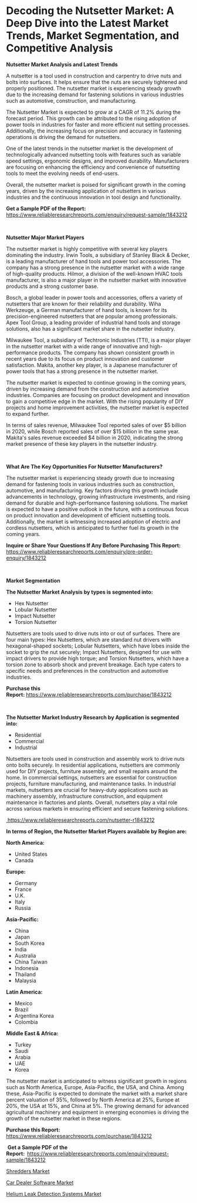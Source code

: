 <p><h1>Decoding the Nutsetter Market: A Deep Dive into the Latest Market Trends, Market Segmentation, and Competitive Analysis</h1></p><p><strong>Nutsetter Market Analysis and Latest Trends</strong></p>
<p><p>A nutsetter is a tool used in construction and carpentry to drive nuts and bolts into surfaces. It helps ensure that the nuts are securely tightened and properly positioned. The nutsetter market is experiencing steady growth due to the increasing demand for fastening solutions in various industries such as automotive, construction, and manufacturing.</p><p>The Nutsetter Market is expected to grow at a CAGR of 11.2% during the forecast period. This growth can be attributed to the rising adoption of power tools in industries for faster and more efficient nut setting processes. Additionally, the increasing focus on precision and accuracy in fastening operations is driving the demand for nutsetters.</p><p>One of the latest trends in the nutsetter market is the development of technologically advanced nutsetting tools with features such as variable speed settings, ergonomic designs, and improved durability. Manufacturers are focusing on enhancing the efficiency and convenience of nutsetting tools to meet the evolving needs of end-users.</p><p>Overall, the nutsetter market is poised for significant growth in the coming years, driven by the increasing application of nutsetters in various industries and the continuous innovation in tool design and functionality.</p></p>
<p><strong>Get a Sample PDF of the Report:&nbsp;</strong> <a href="https://www.reliableresearchreports.com/enquiry/request-sample/1843212">https://www.reliableresearchreports.com/enquiry/request-sample/1843212</a></p>
<p>&nbsp;</p>
<p><strong>Nutsetter Major Market Players</strong></p>
<p><p>The nutsetter market is highly competitive with several key players dominating the industry. Irwin Tools, a subsidiary of Stanley Black & Decker, is a leading manufacturer of hand tools and power tool accessories. The company has a strong presence in the nutsetter market with a wide range of high-quality products. Hilmor, a division of the well-known HVAC tools manufacturer, is also a major player in the nutsetter market with innovative products and a strong customer base.</p><p>Bosch, a global leader in power tools and accessories, offers a variety of nutsetters that are known for their reliability and durability. Wiha Werkzeuge, a German manufacturer of hand tools, is known for its precision-engineered nutsetters that are popular among professionals. Apex Tool Group, a leading provider of industrial hand tools and storage solutions, also has a significant market share in the nutsetter industry.</p><p>Milwaukee Tool, a subsidiary of Techtronic Industries (TTI), is a major player in the nutsetter market with a wide range of innovative and high-performance products. The company has shown consistent growth in recent years due to its focus on product innovation and customer satisfaction. Makita, another key player, is a Japanese manufacturer of power tools that has a strong presence in the nutsetter market.</p><p>The nutsetter market is expected to continue growing in the coming years, driven by increasing demand from the construction and automotive industries. Companies are focusing on product development and innovation to gain a competitive edge in the market. With the rising popularity of DIY projects and home improvement activities, the nutsetter market is expected to expand further.</p><p>In terms of sales revenue, Milwaukee Tool reported sales of over $5 billion in 2020, while Bosch reported sales of over $15 billion in the same year. Makita's sales revenue exceeded $4 billion in 2020, indicating the strong market presence of these key players in the nutsetter industry.</p></p>
<p>&nbsp;</p>
<p><strong>What Are The Key Opportunities For Nutsetter Manufacturers?</strong></p>
<p><p>The nutsetter market is experiencing steady growth due to increasing demand for fastening tools in various industries such as construction, automotive, and manufacturing. Key factors driving this growth include advancements in technology, growing infrastructure investments, and rising demand for durable and high-performance fastening solutions. The market is expected to have a positive outlook in the future, with a continuous focus on product innovation and development of efficient nutsetting tools. Additionally, the market is witnessing increased adoption of electric and cordless nutsetters, which is anticipated to further fuel its growth in the coming years.</p></p>
<p><strong>Inquire or Share Your Questions If Any Before Purchasing This Report:</strong> <a href="https://www.reliableresearchreports.com/enquiry/pre-order-enquiry/1843212">https://www.reliableresearchreports.com/enquiry/pre-order-enquiry/1843212</a></p>
<p>&nbsp;</p>
<p><strong>Market Segmentation</strong></p>
<p><strong>The Nutsetter Market Analysis by types is segmented into:</strong></p>
<p><ul><li>Hex Nutsetter</li><li>Lobular Nutsetter</li><li>Impact Nutsetter</li><li>Torsion Nutsetter</li></ul></p>
<p><p>Nutsetters are tools used to drive nuts into or out of surfaces. There are four main types: Hex Nutsetters, which are standard nut drivers with hexagonal-shaped sockets; Lobular Nutsetters, which have lobes inside the socket to grip the nut securely; Impact Nutsetters, designed for use with impact drivers to provide high torque; and Torsion Nutsetters, which have a torsion zone to absorb shock and prevent breakage. Each type caters to specific needs and preferences in the construction and automotive industries.</p></p>
<p><strong>Purchase this Report:&nbsp;</strong><a href="https://www.reliableresearchreports.com/purchase/1843212">https://www.reliableresearchreports.com/purchase/1843212</a></p>
<p>&nbsp;</p>
<p><strong>The Nutsetter Market Industry Research by Application is segmented into:</strong></p>
<p><ul><li>Residential</li><li>Commercial</li><li>Industrial</li></ul></p>
<p><p>Nutsetters are tools used in construction and assembly work to drive nuts onto bolts securely. In residential applications, nutsetters are commonly used for DIY projects, furniture assembly, and small repairs around the home. In commercial settings, nutsetters are essential for construction projects, furniture manufacturing, and maintenance tasks. In industrial markets, nutsetters are crucial for heavy-duty applications such as machinery assembly, infrastructure construction, and equipment maintenance in factories and plants. Overall, nutsetters play a vital role across various markets in ensuring efficient and secure fastening solutions.</p></p>
<p><a href="https://www.reliableresearchreports.com/nutsetter-r1843212">&nbsp;https://www.reliableresearchreports.com/nutsetter-r1843212</a></p>
<p><strong>In terms of Region, the Nutsetter Market Players available by Region are:</strong></p>
<p>
    <p> <strong> North America: </strong>
        <ul>
            <li>United States</li>
            <li>Canada</li>
        </ul>
        </p> 
    <p> <strong> Europe: </strong>
        <ul>
            <li>Germany</li>
            <li>France</li>
            <li>U.K.</li>
            <li>Italy</li>
            <li>Russia</li>
        </ul>
        </p> 
    <p> <strong> Asia-Pacific: </strong>
        <ul>
            <li>China</li>
            <li>Japan</li>
            <li>South Korea</li>
            <li>India</li>
            <li>Australia</li>
            <li>China Taiwan</li>
            <li>Indonesia</li>
            <li>Thailand</li>
            <li>Malaysia</li>
        </ul>
        </p> 
    <p> <strong> Latin America: </strong>
        <ul>
            <li>Mexico</li>
            <li>Brazil</li>
            <li>Argentina Korea</li>
            <li>Colombia</li>
        </ul>
        </p> 
    <p> <strong> Middle East & Africa: </strong>
        <ul>
            <li>Turkey</li>
            <li>Saudi</li>
            <li>Arabia</li>
            <li>UAE</li>
            <li>Korea</li>
        </ul>
    </p>
    </p>
<p><p>The nutsetter market is anticipated to witness significant growth in regions such as North America, Europe, Asia-Pacific, the USA, and China. Among these, Asia-Pacific is expected to dominate the market with a market share percent valuation of 35%, followed by North America at 25%, Europe at 20%, the USA at 15%, and China at 5%. The growing demand for advanced agricultural machinery and equipment in emerging economies is driving the growth of the nutsetter market in these regions.</p></p>
<p><strong>Purchase this Report: </strong><a href="https://www.reliableresearchreports.com/purchase/1843212">https://www.reliableresearchreports.com/purchase/1843212</a></p>
<p>&nbsp;<strong>Get a Sample PDF of the Report:&nbsp;&nbsp;</strong><a href="https://www.reliableresearchreports.com/enquiry/request-sample/1843212">https://www.reliableresearchreports.com/enquiry/request-sample/1843212</a></p>
<p><strong></strong></p>
<p><p><a href="https://github.com/zjyglelu/Market-Research-Report-List-2/blob/main/shredders-market.md">Shredders Market</a></p><p><a href="https://gratis-rainforest-2ca.notion.site/Car-Dealer-Software-Market-Furnishes-Information-on-Market-Share-Market-Trends-and-Market-Growth-73630766463b495b8dca5a2d1334d27a">Car Dealer Software Market</a></p><p><a href="https://github.com/elizabethdagraca/Market-Research-Report-List-3/blob/main/helium-leak-detection-systems-market.md">Helium Leak Detection Systems Market</a></p></p>